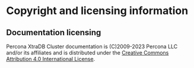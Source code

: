 # Copyright and licensing information

## Documentation licensing

Percona XtraDB Cluster documentation is (C)2009-2023 Percona LLC and/or its affiliates and is distributed under the [Creative Commons Attribution 4.0 International License](https://creativecommons.org/licenses/by/4.0/).


